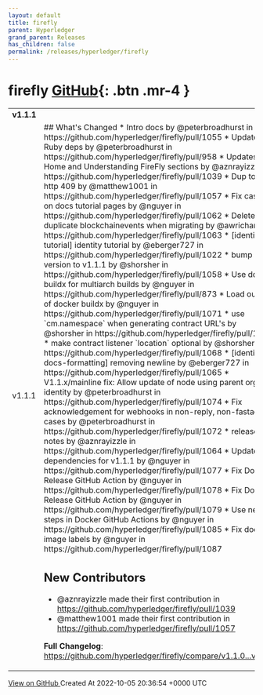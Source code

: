 ```yaml
---
layout: default
title: firefly
parent: Hyperledger
grand_parent: Releases
has_children: false
permalink: /releases/hyperledger/firefly
---
```


# firefly <span class="fs-3 right-align">[GitHub](https://github.com/hyperledger/firefly){: .btn .mr-4 }</span>


<div>
    <table>
        <tr>
            <td colspan="2">
                <b>
                    v1.1.1
                </b>
            </td>
        </tr>
        <tr>
            <td>
                <span class="chip">
                    v1.1.1
                </span>
            </td>
            <td>
                ## What's Changed
* Intro docs by @peterbroadhurst in https://github.com/hyperledger/firefly/pull/1055
* Update Ruby deps by @peterbroadhurst in https://github.com/hyperledger/firefly/pull/958
* Updates to Home and Understanding FireFly sections by @aznrayizzle in https://github.com/hyperledger/firefly/pull/1039
* Dup tokens http 409 by @matthew1001 in https://github.com/hyperledger/firefly/pull/1057
* Fix casing on docs tutorial pages by @nguyer in https://github.com/hyperledger/firefly/pull/1062
* Delete duplicate blockchainevents when migrating by @awrichar in https://github.com/hyperledger/firefly/pull/1063
* [identity-tutorial] identity tutorial by @eberger727 in https://github.com/hyperledger/firefly/pull/1022
* bump ui version to v1.1.1 by @shorsher in https://github.com/hyperledger/firefly/pull/1058
* Use docker buildx for multiarch builds by @nguyer in https://github.com/hyperledger/firefly/pull/873
* Load output of docker buildx by @nguyer in https://github.com/hyperledger/firefly/pull/1071
* use `cm.namespace` when generating contract URL's  by @shorsher in https://github.com/hyperledger/firefly/pull/1070
* make contract listener `location` optional by @shorsher in https://github.com/hyperledger/firefly/pull/1068
* [identity-docs-formatting] removing newline by @eberger727 in https://github.com/hyperledger/firefly/pull/1065
* V1.1.x/mainline fix: Allow update of node using parent org identity by @peterbroadhurst in https://github.com/hyperledger/firefly/pull/1074
* Fix acknowledgement for webhooks in non-reply, non-fastack cases by @peterbroadhurst in https://github.com/hyperledger/firefly/pull/1072
* release notes by @aznrayizzle in https://github.com/hyperledger/firefly/pull/1064
* Update dependencies for v1.1.1 by @nguyer in https://github.com/hyperledger/firefly/pull/1077
* Fix Docker Release GitHub Action by @nguyer in https://github.com/hyperledger/firefly/pull/1078
* Fix Docker Release GitHub Action by @nguyer in https://github.com/hyperledger/firefly/pull/1079
* Use new steps in Docker GitHub Actions by @nguyer in https://github.com/hyperledger/firefly/pull/1085
* Fix docker image labels by @nguyer in https://github.com/hyperledger/firefly/pull/1087

## New Contributors
* @aznrayizzle made their first contribution in https://github.com/hyperledger/firefly/pull/1039
* @matthew1001 made their first contribution in https://github.com/hyperledger/firefly/pull/1057

**Full Changelog**: https://github.com/hyperledger/firefly/compare/v1.1.0...v1.1.1
            </td>
        </tr>
    </table>
    <a href="https://github.com/hyperledger/firefly/releases/tag/v1.1.1" class=".btn">
        View on GitHub
    </a>
    <span class="right-align">
        Created At 2022-10-05 20:36:54 +0000 UTC
    </span>
</div>


